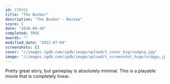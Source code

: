 ```yaml
---
id: 170332
title: "The Bunker"
description: "The Bunker - Review"
score: 5
date: "2016-09-20"
completed: TRUE
awards: ""
modified_date: "2022-07-04"
screenshots: []
cover: "//images.igdb.com/igdb/image/upload/t_cover_big/co4gnq.jpg"
image: "//images.igdb.com/igdb/image/upload/t_screenshot_huge/scdggu.jpg"
---
```

Pretty great story, but gameplay is absolutely minimal. This is a playable movie that is completely linear.